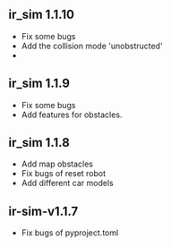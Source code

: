 
## ir_sim 1.1.10

- Fix some bugs
- Add the collision mode 'unobstructed'
- 



## ir_sim 1.1.9

- Fix some bugs
- Add features for obstacles.


## ir_sim 1.1.8

- Add map obstacles
- Fix bugs of reset robot
- Add different car models

## ir-sim-v1.1.7

- Fix bugs of pyproject.toml